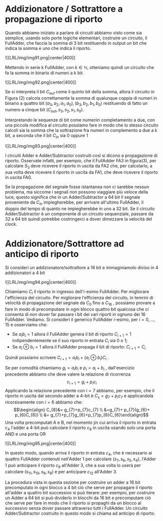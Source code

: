 # Addizionatore / Sottrattore a propagazione di riporto

Quando abbiamo iniziato a parlare di circuiti abbiamo visto come sia semplice, usando solo porte logiche elementari, costruire un circuito, il FullAdder, che faccia la somma di 3 bit restituendo in output  un bit che indica la somma e uno che indica il riporto.

![[LRL/img/img91.png|center|400]]

Mettendo in serie k FullAdder, con $k \in \mathbb N$, otteniamo quindi un circuito che fa la somma in binario di numeri a k bit.

![[LRL/img/img92.png|center|400]]

Se si interpreta il bit $C_{out}$ come il quinto bit della somma, allora il circuito in Figura (2) calcola correttamente la somma di qualunque coppia di numeri in binario a quattro bit $(a_{3},a_{2},a_{1},a_{0}), (b_{3},b_{2},b_{1},b_{0})$ restituendo di fatto un numero a cinque bit  $(C_{out},s_{3},s_{2},s_{1},s_{0})$.

Interpretando le sequenze di bit come numeriin completamento a due, con una piccola modifica al circuito possiamo fare in modo che lo stesso circuito calcoli sia la somma che la sottrazione fra numeri in complemento a due a k bit, a seconda che il bit $C_{in}$ sia 0 oppure 1

![[LRL/img/img93.png|center|400]]

I circuiti Adder e Adder/Subtractor costruiti così si dicono a propagazione di riporto.
Osservate infatti, per esempio, che il FullAdder FA3 in figura(3), per calcolare $S_{3}$ deve ricevere il riporto in uscita da FA2 che, per calcolarlo, a sua volta deve ricevere il riporto in uscita da FA1, che deve ricevere il riporto in uscita FA0.

Se la propagazione del segnale fosse istantanea non ci sarebbe nessun problema, ma siccome i segnali non possono viaggiare più veloce della luce, questo significa che in un Adder/Subtractor a 64 bit il segnale proveniente da $C_{in}$ impiegherebbe, per arrivare all'ultimo FullAdder, il doppio del tempo di quanto ne impiegherebbe in uno a 32 bit. 
Se il circuito Adder/Subtractor è un componente di un circuito sequenziale, passare da 32 a 64 bit quindi potrebbe costringerci a dover dimezzare la velocità del clock.

# Addizionatore/Sottrattore ad anticipo di riporto
Si consideri un addizionatore/sottrattore a 16 bit e immaginiamolo diviso in 4 addizionatori a 4 bit

![[LRL/img/img94.png|center|400]]

Chiamiamo $C_i$ il riporto in ingresso dell'$i$-esimo FullAdder.
Per migliorare l'efficienza del circuito.
Per migliorare l'efficienza del circuito, in temrini di velocità di propagazione del segnale da $C_{0}$ fino a $C_{16}$ , possiamo provare a fare in modo di precomputare in ogni blocco quattro bit qualcosa che ci consenta di non dover far passare i bit dei vari riporti in ognuno dei 16 FullAdder. Vediamo.
Si consideri il generico FullAdder $i$-esimo, per $i=0,...,15$ e osserviamo che:
- Se $a_{i}b_{i}=1$ allora il FullAdder genera il bit di riporto $C_{i+1}=1$ indipendentemente se il suo riporto in entrata $C_{i}$ sia 0 o 1;
- Se $a_{i}\oplus b_{i}=1$ allora il FullAdder propaga il bit di riporto: $C_{i+1}=C_i$ 

Quindi possiamo scrivere $C_{i+1}=a_{i}b_{i}+(a_{i}\oplus b_{i})C_{i}$ .

Se per comodità chiamiamo $g_{i}= a_{i}b_{i}$ e $p_{i}= a_{i}+b_{i}$ , dall'esercizio precedente abbiamo che deve valere la relazione di ricorrenza $$c_{i+1}= g_{i}+p_{i}c_{i}$$
Applicando la relazione precedente con $i= 7$ abbiamo, per esempio, che il riporto in uscita dal secondo adder a 4-bit è $C_{s}= g_{7}+ p_{i}c_{7}$ e applicandola ricorsivamente con $i=6$
abbiamo che:$$\begin{align} C_{8}&= g_{7}+p_{7}c_{7} \\
&=g_{7}+ p_{7}(g_{6}+ p_{6}C_{6}) \\ 
&= g_{7}+p_{7}g_{6}+p_{7}p_{6}C_{6}\end{align}$$
Una volta precomputati A e B, nel momento jin cui arriva il riporto in entrata $c_{4}$ l'adder a 4-bit può calcolare il riporto $c_{8}$ in uscita usando solo una porta AND e una porta OR

![[LRL/img/img95.png|center|400]]

In questo modo, quando arriva il riporto in entrata $c_{4}$, che è necessario ai quattro FullAdder contenuti nell'Adder 1 per calcolare $(s_{7},s_{6},s_{5},s_{4})$, l'Adder 1 può anticipare il riporto $c_{8}$ all'Adder 3, che a sua volta lo userà per calcolare $(s_{11},s_{10},s_{9},s_{8})$ e per anticipare $c_{12}$ all'Adder 3.

La procedura vista in questa sezione per costruire un adder a 16 bit precomputato in ogni blocco a 4 bit ciò che serve per propagare il riporto all'adder a quattro bit successivo si può iterare: per esempio, per costruire un Adder a 64 bit si può dividerlo in blocchi da 16 bit e precomputare ciò che serve  per fare in modo che il riporto si propaghi da un blocco al successivo senza dover passare attraverso tutti i FullAdder. Un circuito Adder/Subtractor costruito in questo modo si chiama ad anticipo di riporto.